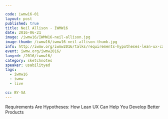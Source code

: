 ```yaml
---

code: iwmw16-01
layout: post
published: true
title: Neil Allison - IWMW16
date: 2016-06-21
image: /iwmw16/IWMW16-neil-allison.jpg
image-thumb: /iwmw16/iwmw16-neil-allison-thumb.jpg
info: http://iwmw.org/iwmw2016/talks/requirements-hypotheses-lean-ux-can-help-develop-better-products/
event: iwmw.org/iwmw2016/
lanyrd: /2016/iwmw16/
category: sketchnotes
speaker: usabilityed
tags:
  - iwmw16
  - iwmw
  - live

cc: BY-SA
---
```


Requirements Are Hypotheses: How Lean UX Can Help You Develop Better Products
